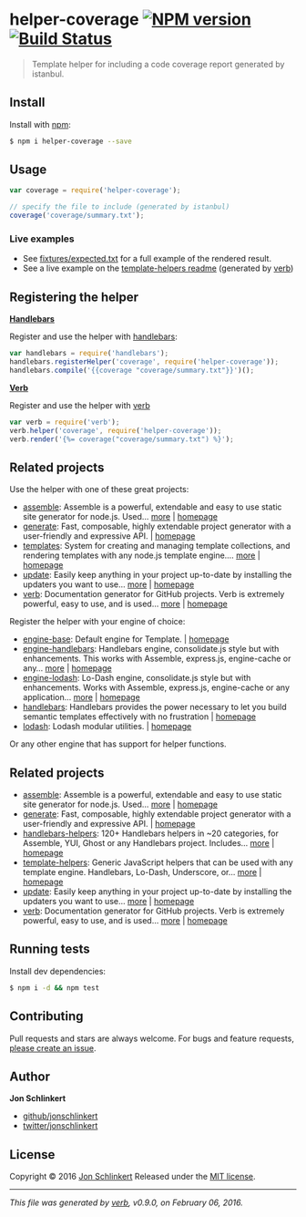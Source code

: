 # helper-coverage [![NPM version](https://img.shields.io/npm/v/helper-coverage.svg)](https://www.npmjs.com/package/helper-coverage) [![Build Status](https://img.shields.io/travis/helpers/helper-coverage.svg)](https://travis-ci.org/helpers/helper-coverage)

> Template helper for including a code coverage report generated by istanbul.

## Install

Install with [npm](https://www.npmjs.com/):

```sh
$ npm i helper-coverage --save
```

## Usage

```js
var coverage = require('helper-coverage');

// specify the file to include (generated by istanbul)
coverage('coverage/summary.txt');
```

### Live examples

* See [fixtures/expected.txt](./fixtures/expected.txt) for a full example of the rendered result.
* See a live example on the [template-helpers readme](https://github.com/jonschlinkert/template-helpers#code-coverage) (generated by [verb](https://github.com/verbose/verb))

## Registering the helper

**[Handlebars](http://www.handlebarsjs.com/)**

Register and use the helper with [handlebars](http://www.handlebarsjs.com/):

```js
var handlebars = require('handlebars');
handlebars.registerHelper('coverage', require('helper-coverage'));
handlebars.compile('{{coverage "coverage/summary.txt"}}')();
```

**[Verb](https://github.com/verbose/verb)**

Register and use the helper with [verb](https://github.com/verbose/verb)

```js
var verb = require('verb');
verb.helper('coverage', require('helper-coverage'));
verb.render('{%= coverage("coverage/summary.txt") %}');
```

## Related projects

Use the helper with one of these great projects:

* [assemble](https://www.npmjs.com/package/assemble): Assemble is a powerful, extendable and easy to use static site generator for node.js. Used… [more](https://www.npmjs.com/package/assemble) | [homepage](https://github.com/assemble/assemble)
* [generate](https://www.npmjs.com/package/generate): Fast, composable, highly extendable project generator with a user-friendly and expressive API. | [homepage](https://github.com/generate/generate)
* [templates](https://www.npmjs.com/package/templates): System for creating and managing template collections, and rendering templates with any node.js template engine.… [more](https://www.npmjs.com/package/templates) | [homepage](https://github.com/jonschlinkert/templates)
* [update](https://www.npmjs.com/package/update): Easily keep anything in your project up-to-date by installing the updaters you want to use… [more](https://www.npmjs.com/package/update) | [homepage](https://github.com/update/update)
* [verb](https://www.npmjs.com/package/verb): Documentation generator for GitHub projects. Verb is extremely powerful, easy to use, and is used… [more](https://www.npmjs.com/package/verb) | [homepage](https://github.com/verbose/verb)

Register the helper with your engine of choice:

* [engine-base](https://www.npmjs.com/package/engine-base): Default engine for Template. | [homepage](https://github.com/jonschlinkert/engine-base)
* [engine-handlebars](https://www.npmjs.com/package/engine-handlebars): Handlebars engine, consolidate.js style but with enhancements. This works with Assemble, express.js, engine-cache or any… [more](https://www.npmjs.com/package/engine-handlebars) | [homepage](https://github.com/jonschlinkert/engine-handlebars)
* [engine-lodash](https://www.npmjs.com/package/engine-lodash): Lo-Dash engine, consolidate.js style but with enhancements. Works with Assemble, express.js, engine-cache or any application… [more](https://www.npmjs.com/package/engine-lodash) | [homepage](https://github.com/jonschlinkert/engine-lodash)
* [handlebars](https://www.npmjs.com/package/handlebars): Handlebars provides the power necessary to let you build semantic templates effectively with no frustration | [homepage](http://www.handlebarsjs.com/)
* [lodash](https://www.npmjs.com/package/lodash): Lodash modular utilities. | [homepage](https://lodash.com/)

Or any other engine that has support for helper functions.

## Related projects

* [assemble](https://www.npmjs.com/package/assemble): Assemble is a powerful, extendable and easy to use static site generator for node.js. Used… [more](https://www.npmjs.com/package/assemble) | [homepage](https://github.com/assemble/assemble)
* [generate](https://www.npmjs.com/package/generate): Fast, composable, highly extendable project generator with a user-friendly and expressive API. | [homepage](https://github.com/generate/generate)
* [handlebars-helpers](https://www.npmjs.com/package/handlebars-helpers): 120+ Handlebars helpers in ~20 categories, for Assemble, YUI, Ghost or any Handlebars project. Includes… [more](https://www.npmjs.com/package/handlebars-helpers) | [homepage](https://github.com/assemble/handlebars-helpers)
* [template-helpers](https://www.npmjs.com/package/template-helpers): Generic JavaScript helpers that can be used with any template engine. Handlebars, Lo-Dash, Underscore, or… [more](https://www.npmjs.com/package/template-helpers) | [homepage](https://github.com/jonschlinkert/template-helpers)
* [update](https://www.npmjs.com/package/update): Easily keep anything in your project up-to-date by installing the updaters you want to use… [more](https://www.npmjs.com/package/update) | [homepage](https://github.com/update/update)
* [verb](https://www.npmjs.com/package/verb): Documentation generator for GitHub projects. Verb is extremely powerful, easy to use, and is used… [more](https://www.npmjs.com/package/verb) | [homepage](https://github.com/verbose/verb)

## Running tests

Install dev dependencies:

```sh
$ npm i -d && npm test
```

## Contributing

Pull requests and stars are always welcome. For bugs and feature requests, [please create an issue](https://github.com/jonschlinkert/helper-coverage/issues/new).

## Author

**Jon Schlinkert**

* [github/jonschlinkert](https://github.com/jonschlinkert)
* [twitter/jonschlinkert](http://twitter.com/jonschlinkert)

## License

Copyright © 2016 [Jon Schlinkert](https://github.com/jonschlinkert)
Released under the [MIT license](https://github.com/helpers/helper-coverage/blob/master/LICENSE).

***

_This file was generated by [verb](https://github.com/verbose/verb), v0.9.0, on February 06, 2016._